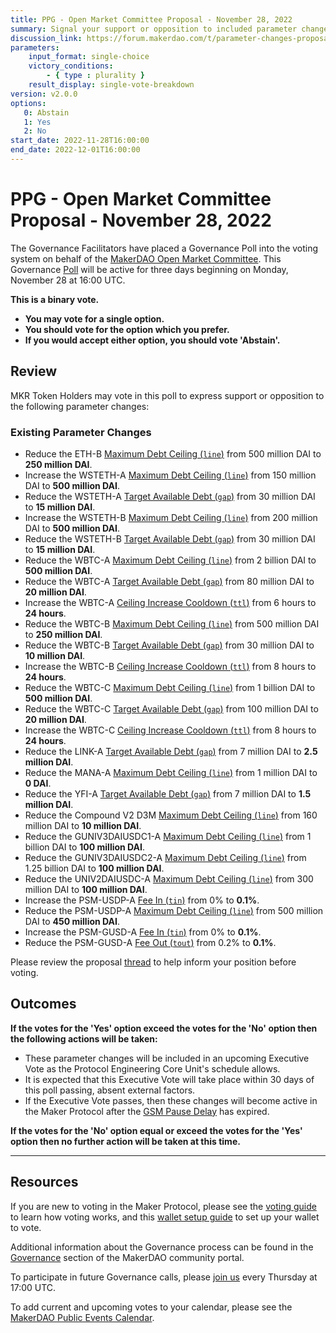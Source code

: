 ```yaml
---
title: PPG - Open Market Committee Proposal - November 28, 2022
summary: Signal your support or opposition to included parameter changes based on the recommendation of the Maker Open Market Committee.
discussion_link: https://forum.makerdao.com/t/parameter-changes-proposal-ppg-omc-001-24-november-2022/18925
parameters:
    input_format: single-choice
    victory_conditions:
        - { type : plurality }
    result_display: single-vote-breakdown
version: v2.0.0
options:
   0: Abstain
   1: Yes
   2: No
start_date: 2022-11-28T16:00:00
end_date: 2022-12-01T16:00:00
---
```

# PPG - Open Market Committee Proposal - November 28, 2022

The Governance Facilitators have placed a Governance Poll into the voting system on behalf of the [MakerDAO Open Market Committee](https://forum.makerdao.com/t/parameter-proposal-group-makerdao-open-market-committee/7355). This Governance [Poll](https://community-development.makerdao.com/en/learn/governance/on-chain-gov) will be active for three days beginning on Monday, November 28 at 16:00 UTC.

**This is a binary vote.**
- **You may vote for a single option.**
- **You should vote for the option which you prefer.**
- **If you would accept either option, you should vote 'Abstain'.**

## Review

MKR Token Holders may vote in this poll to express support or opposition to the following parameter changes:

### Existing Parameter Changes

* Reduce the ETH-B [Maximum Debt Ceiling (`line`)](https://manual.makerdao.com/module-index/module-dciam#maximum-debt-ceiling-line) from 500 million DAI to **250 million DAI**.
* Increase the WSTETH-A [Maximum Debt Ceiling (`line`)](https://manual.makerdao.com/module-index/module-dciam#maximum-debt-ceiling-line) from 150 million DAI to **500 million DAI**.
* Reduce the WSTETH-A [Target Available Debt (`gap`)](https://manual.makerdao.com/module-index/module-dciam#target-available-debt-gap) from 30 million DAI to **15 million DAI**.
* Increase the WSTETH-B [Maximum Debt Ceiling (`line`)](https://manual.makerdao.com/module-index/module-dciam#maximum-debt-ceiling-line) from 200 million DAI to **500 million DAI**.
* Reduce the WSTETH-B [Target Available Debt (`gap`)](https://manual.makerdao.com/module-index/module-dciam#target-available-debt-gap) from 30 million DAI to **15 million DAI**.
* Reduce the WBTC-A [Maximum Debt Ceiling (`line`)](https://manual.makerdao.com/module-index/module-dciam#maximum-debt-ceiling-line) from 2 billion DAI to **500 million DAI**.
* Reduce the WBTC-A [Target Available Debt (`gap`)](https://manual.makerdao.com/module-index/module-dciam#target-available-debt-gap) from 80 million DAI to **20 million DAI**.
* Increase the WBTC-A [Ceiling Increase Cooldown (`ttl`)](https://manual.makerdao.com/module-index/module-dciam#ceiling-increase-cooldown-ttl) from 6 hours to **24 hours**.
* Reduce the WBTC-B [Maximum Debt Ceiling (`line`)](https://manual.makerdao.com/module-index/module-dciam#maximum-debt-ceiling-line) from 500 million DAI to **250 million DAI**.
* Reduce the WBTC-B [Target Available Debt (`gap`)](https://manual.makerdao.com/module-index/module-dciam#target-available-debt-gap) from 30 million DAI to **10 million DAI**.
* Increase the WBTC-B [Ceiling Increase Cooldown (`ttl`)](https://manual.makerdao.com/module-index/module-dciam#ceiling-increase-cooldown-ttl) from 8 hours to **24 hours**.
* Reduce the WBTC-C [Maximum Debt Ceiling (`line`)](https://manual.makerdao.com/module-index/module-dciam#maximum-debt-ceiling-line) from 1 billion DAI to **500 million DAI**.
* Reduce the WBTC-C [Target Available Debt (`gap`)](https://manual.makerdao.com/module-index/module-dciam#target-available-debt-gap) from 100 million DAI to **20 million DAI**.
* Increase the WBTC-C [Ceiling Increase Cooldown (`ttl`)](https://manual.makerdao.com/module-index/module-dciam#ceiling-increase-cooldown-ttl) from 8 hours to **24 hours**.
* Reduce the LINK-A [Target Available Debt (`gap`)](https://manual.makerdao.com/module-index/module-dciam#target-available-debt-gap) from 7 million DAI to **2.5 million DAI**.
* Reduce the MANA-A [Maximum Debt Ceiling (`line`)](https://manual.makerdao.com/module-index/module-dciam#maximum-debt-ceiling-line) from 1 million DAI to **0 DAI**.
* Reduce the YFI-A [Target Available Debt (`gap`)](https://manual.makerdao.com/module-index/module-dciam#target-available-debt-gap) from 7 million DAI to **1.5 million DAI**.
* Reduce the Compound V2 D3M [Maximum Debt Ceiling (`line`)](https://manual.makerdao.com/module-index/module-dciam#maximum-debt-ceiling-line) from 160 million DAI to **10 million DAI**.
* Reduce the GUNIV3DAIUSDC1-A [Maximum Debt Ceiling (`line`)](https://manual.makerdao.com/module-index/module-dciam#maximum-debt-ceiling-line) from 1 billion DAI to **100 million DAI**.
* Reduce the GUNIV3DAIUSDC2-A [Maximum Debt Ceiling (`line`)](https://manual.makerdao.com/module-index/module-dciam#maximum-debt-ceiling-line) from 1.25 billion DAI to **100 million DAI**.
* Reduce the UNIV2DAIUSDC-A [Maximum Debt Ceiling (`line`)](https://manual.makerdao.com/module-index/module-dciam#maximum-debt-ceiling-line) from 300 million DAI to **100 million DAI**.
* Increase the PSM-USDP-A [Fee In (`tin`)](https://manual.makerdao.com/module-index/module-psm#fee-in-tin) from 0% to **0.1%**.
* Reduce the PSM-USDP-A [Maximum Debt Ceiling (`line`)](https://manual.makerdao.com/module-index/module-dciam#maximum-debt-ceiling-line) from 500 million DAI to **450 million DAI**.
* Increase the PSM-GUSD-A [Fee In (`tin`)](https://manual.makerdao.com/module-index/module-psm#fee-in-tin) from 0% to **0.1%**.
* Reduce the PSM-GUSD-A [Fee Out (`tout`)](https://manual.makerdao.com/module-index/module-psm#fee-out-tout) from 0.2% to **0.1%**.

Please review the proposal [thread](https://forum.makerdao.com/t/parameter-changes-proposal-ppg-omc-001-24-november-2022/18925) to help inform your position before voting.

## Outcomes

**If the votes for the 'Yes' option exceed the votes for the 'No' option then the following actions will be taken:**
* These parameter changes will be included in an upcoming Executive Vote as the Protocol Engineering Core Unit's schedule allows.
* It is expected that this Executive Vote will take place within 30 days of this poll passing, absent external factors.
* If the Executive Vote passes, then these changes will become active in the Maker Protocol after the [GSM Pause Delay](https://manual.makerdao.com/parameter-index/core/param-gsm-pause-delay) has expired.

**If the votes for the 'No' option equal or exceed the votes for the 'Yes' option then no further action will be taken at this time.**

---

## Resources

If you are new to voting in the Maker Protocol, please see the [voting guide](https://community-development.makerdao.com/en/learn/governance/how-voting-works/) to learn how voting works, and this [wallet setup guide](https://community-development.makerdao.com/en/learn/governance/voting-setup/) to set up your wallet to vote.

Additional information about the Governance process can be found in the [Governance](https://community-development.makerdao.com/en/learn/governance) section of the MakerDAO community portal.

To participate in future Governance calls, please [join us](https://github.com/makerdao/community/tree/master/governance/governance-and-risk-meetings) every Thursday at 17:00 UTC.

To add current and upcoming votes to your calendar, please see the [MakerDAO Public Events Calendar](https://calendar.google.com/calendar/embed?src=makerdao.com_3efhm2ghipksegl009ktniomdk%40group.calendar.google.com&ctz=UTC&mode=week&showCalendars=0&showPrint=0).
